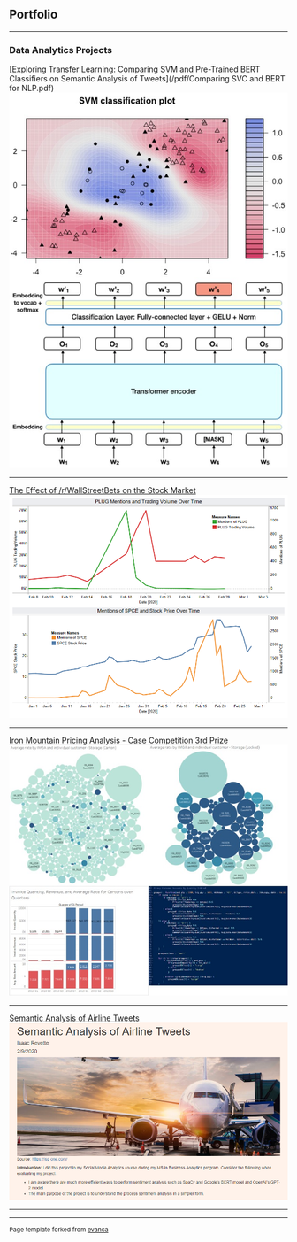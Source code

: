 ## Portfolio

---

### Data Analytics Projects 

[Exploring Transfer Learning: Comparing SVM and Pre-Trained BERT Classifiers on Semantic Analysis of Tweets](/pdf/Comparing SVC and BERT for NLP.pdf)
<img src="images/SVM_BERT.jpg?raw=true"/>

---
[The Effect of /r/WallStreetBets on the Stock Market](/pdf/WSBProject.html)
<img src="images/MentionsOverTime.png?raw=true"/>

---
[Iron Mountain Pricing Analysis - Case Competition 3rd Prize](/pdf/PricingCaseComp.pdf)
<img src="images/IRMCaseThumbnail.jpg?raw=true"/>

---
[Semantic Analysis of Airline Tweets](/pdf/AirlineTweetSentimentAnalysis.html)
<img src="images/SAAT.png?raw=true"/>



---




---
<p style="font-size:11px">Page template forked from <a href="https://github.com/evanca/quick-portfolio">evanca</a></p>
<!-- Remove above link if you don't want to attibute -->

